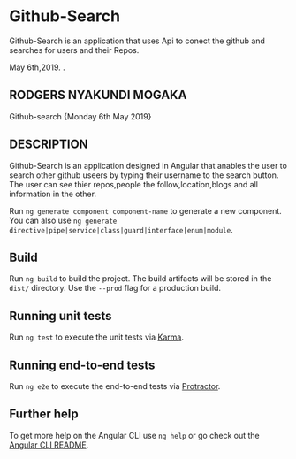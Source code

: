 # Github-Search

Github-Search is an application that uses Api to conect the github and searches for users and
their Repos.

May 6th,2019.
.

## RODGERS NYAKUNDI MOGAKA
Github-search {Monday 6th May 2019}


## DESCRIPTION

Github-Search is an application designed in Angular that anables the user to search other github useers by typing their username to the search button. The user can see thier repos,people the follow,location,blogs and all information in the other.

Run `ng generate component component-name` to generate a new component. You can also use `ng generate directive|pipe|service|class|guard|interface|enum|module`.

## Build

Run `ng build` to build the project. The build artifacts will be stored in the `dist/` directory. Use the `--prod` flag for a production build.

## Running unit tests

Run `ng test` to execute the unit tests via [Karma](https://karma-runner.github.io).

## Running end-to-end tests

Run `ng e2e` to execute the end-to-end tests via [Protractor](http://www.protractortest.org/).

## Further help

To get more help on the Angular CLI use `ng help` or go check out the [Angular CLI README](https://github.com/angular/angular-cli/blob/master/README.md).
